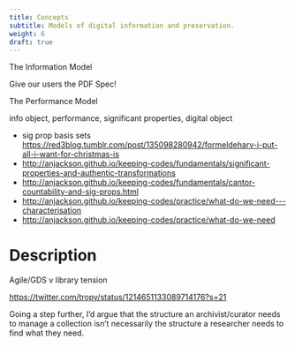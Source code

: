 ```yaml
---
title: Concepts
subtitle: Models of digital information and preservation.
weight: 6
draft: true
---
```


The Information Model

Give our users the PDF Spec!

The Performance Model

info object, performance, significant properties, digital object 

- sig prop basis sets https://red3blog.tumblr.com/post/135098280942/formeldeharv-i-put-all-i-want-for-christmas-is
- http://anjackson.github.io/keeping-codes/fundamentals/significant-properties-and-authentic-transformations
- http://anjackson.github.io/keeping-codes/fundamentals/cantor-countability-and-sig-props.html
- http://anjackson.github.io/keeping-codes/practice/what-do-we-need---characterisation
- http://anjackson.github.io/keeping-codes/practice/what-do-we-need



# Description

Agile/GDS v library tension 

https://twitter.com/tropy/status/1214651133089714176?s=21

‪Going a step further, I’d argue that the structure an archivist/curator needs to manage a collection isn’t necessarily the structure a researcher needs to find what they need.‬


